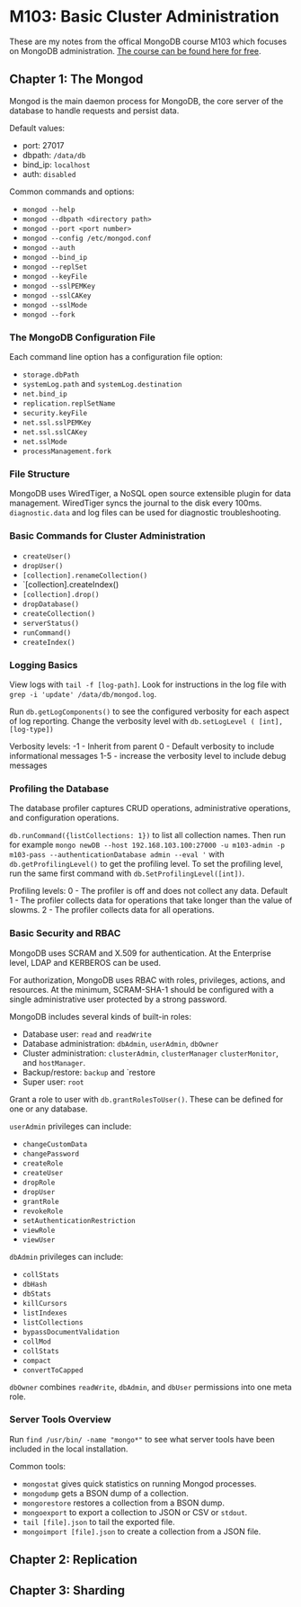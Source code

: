 # M103: Basic Cluster Administration

These are my notes from the offical MongoDB course M103 which focuses on MongoDB administration. [The course can be found here for free](https://university.mongodb.com/mercury/M103/).

## Chapter 1: The Mongod

Mongod is the main daemon process for MongoDB, the core server of the database to handle requests and persist data.

Default values:
* port: 27017
* dbpath: `/data/db`
* bind_ip: `localhost`
* auth: `disabled`

Common commands and options:
* `mongod --help`
* `mongod --dbpath <directory path>`
* `mongod --port <port number>`
* `mongod --config /etc/mongod.conf`
* `mongod --auth`
* `mongod --bind_ip`
* `mongod --replSet`
* `mongod --keyFile`
* `mongod --sslPEMKey`
* `mongod --sslCAKey`
* `mongod --sslMode`
* `mongod --fork`

### The MongoDB Configuration File

Each command line option has a configuration file option:

* `storage.dbPath`
* `systemLog.path` and `systemLog.destination`
* `net.bind_ip`
* `replication.replSetName`
* `security.keyFile`
* `net.ssl.sslPEMKey`
* `net.ssl.sslCAKey`
* `net.sslMode`
* `processManagement.fork`

### File Structure

MongoDB uses WiredTiger, a NoSQL open source extensible plugin for data management. WiredTiger syncs the journal to the disk every 100ms. `diagnostic.data` and log files can be used for diagnostic troubleshooting.

### Basic Commands for Cluster Administration

* `createUser()`
* `dropUser()`
* `[collection].renameCollection()`
* `[collection].createIndex()
* `[collection].drop()`
* `dropDatabase()`
* `createCollection()`
* `serverStatus()`
* `runCommand()`
* `createIndex()`

### Logging Basics

View logs with `tail -f [log-path]`. Look for instructions in the log file with `grep -i 'update' /data/db/mongod.log`.

Run `db.getLogComponents()` to see the configured verbosity for each aspect of log reporting. Change the verbosity level with `db.setLogLevel ( [int], [log-type])`

Verbosity levels:
-1 - Inherit from parent
0 - Default verbosity to include informational messages
1-5 - increase the verbosity level to include debug messages

### Profiling the Database

The database profiler captures CRUD operations, administrative operations, and configuration operations.

`db.runCommand({listCollections: 1})` to list all collection names. Then run for example `mongo newDB --host 192.168.103.100:27000 -u m103-admin -p m103-pass --authenticationDatabase admin --eval '` with `db.getProfilingLevel()` to get the profiling level. To set the profiling level, run the same first command with `db.SetProfilingLevel([int])`.

Profiling levels:
0 - The profiler is off and does not collect any data. Default
1 - The profiler collects data for operations that take longer than the value of slowms.
2 - The profiler collects data for all operations.

### Basic Security and RBAC

MongoDB uses SCRAM and X.509 for authentication. At the Enterprise level, LDAP and KERBEROS can be used.

For authorization, MongoDB uses RBAC with roles, privileges, actions, and resources. At the minimum, SCRAM-SHA-1 should be configured with a single administrative user protected by a strong password.

MongoDB includes several kinds of built-in roles:
* Database user: `read` and `readWrite`
* Database administration: `dbAdmin`, `userAdmin`, `dbOwner`
* Cluster administration: `clusterAdmin`, `clusterManager` `clusterMonitor`, and `hostManager`.
* Backup/restore: `backup` and `restore
* Super user: `root`

Grant a role to user with `db.grantRolesToUser()`. These can be defined for one or any database.

`userAdmin` privileges can include:
* `changeCustomData`
* `changePassword`
* `createRole`
* `createUser`
* `dropRole`
* `dropUser`
* `grantRole`
* `revokeRole`
* `setAuthenticationRestriction`
* `viewRole`
* `viewUser`

`dbAdmin` privileges can include:
* `collStats`
* `dbHash`
* `dbStats`
* `killCursors`
* `listIndexes`
* `listCollections`
* `bypassDocumentValidation`
* `collMod`
* `collStats`
* `compact`
* `convertToCapped`

`dbOwner` combines `readWrite`, `dbAdmin`, and `dbUser` permissions into one meta role.

### Server Tools Overview

Run `find /usr/bin/ -name "mongo*"` to see what server tools have been included in the local installation.

Common tools:
* `mongostat` gives quick statistics on running Mongod processes.
* `mongodump` gets a BSON dump of a collection.
* `mongorestore` restores a collection from a BSON dump.
* `mongoexport` to export a collection to JSON or CSV or `stdout`.
* `tail [file].json` to tail the exported file.
* `mongoimport [file].json` to create a collection from a JSON file.

## Chapter 2: Replication

## Chapter 3: Sharding
